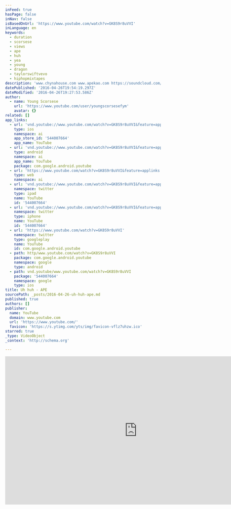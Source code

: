 ```yaml
---
inFeed: true
hasPage: false
inNav: false
isBasedOnUrl: 'https://www.youtube.com/watch?v=GK8S9r8uVVI'
inLanguage: en
keywords:
  - duration
  - scorsese
  - views
  - ape
  - huh
  - yea
  - young
  - dragon
  - taylorswiftvevo
  - hiphopmixtapes
description: 'www.chynahouse.com www.apekao.com https://soundcloud.com/scfchynahouse/sets/ape19930808'
datePublished: '2016-04-26T19:54:19.297Z'
dateModified: '2016-04-26T19:27:53.586Z'
author:
  - name: Young Scorsese
    url: 'https://www.youtube.com/user/youngscorsesefym'
    avatar: {}
related: []
app_links:
  - url: 'vnd.youtube://www.youtube.com/watch?v=GK8S9r8uVVI&feature=applinks'
    type: ios
    namespace: ai
    app_store_id: '544007664'
    app_name: YouTube
  - url: 'vnd.youtube://www.youtube.com/watch?v=GK8S9r8uVVI&feature=applinks'
    type: android
    namespace: ai
    app_name: YouTube
    package: com.google.android.youtube
  - url: 'https://www.youtube.com/watch?v=GK8S9r8uVVI&feature=applinks'
    type: web
    namespace: ai
  - url: 'vnd.youtube://www.youtube.com/watch?v=GK8S9r8uVVI&feature=applinks'
    namespace: twitter
    type: ipad
    name: YouTube
    id: '544007664'
  - url: 'vnd.youtube://www.youtube.com/watch?v=GK8S9r8uVVI&feature=applinks'
    namespace: twitter
    type: iphone
    name: YouTube
    id: '544007664'
  - url: 'https://www.youtube.com/watch?v=GK8S9r8uVVI'
    namespace: twitter
    type: googleplay
    name: YouTube
    id: com.google.android.youtube
  - path: http/www.youtube.com/watch?v=GK8S9r8uVVI
    package: com.google.android.youtube
    namespace: google
    type: android
  - path: vnd.youtube/www.youtube.com/watch?v=GK8S9r8uVVI
    package: '544007664'
    namespace: google
    type: ios
title: Uh huh - APE
sourcePath: _posts/2016-04-26-uh-huh-ape.md
published: true
authors: []
publisher:
  name: YouTube
  domain: www.youtube.com
  url: 'https://www.youtube.com/'
  favicon: 'https://s.ytimg.com/yts/img/favicon-vflz7uhzw.ico'
starred: true
_type: VideoObject
_context: 'http://schema.org'

---
```

<iframe src="https://cdn.embedly.com/widgets/media.html?src=https%3A%2F%2Fwww.youtube.com%2Fembed%2FGK8S9r8uVVI%3Ffeature%3Doembed&amp;url=https%3A%2F%2Fwww.youtube.com%2Fwatch%3Fv%3DGK8S9r8uVVI&amp;image=https%3A%2F%2Fi.ytimg.com%2Fvi%2FGK8S9r8uVVI%2Fhqdefault.jpg&amp;key=b7d04c9b404c499eba89ee7072e1c4f7&amp;type=text%2Fhtml&amp;schema=youtube" width="854" height="480" scrolling="no" frameborder="0" allowfullscreen="" style=""></iframe>